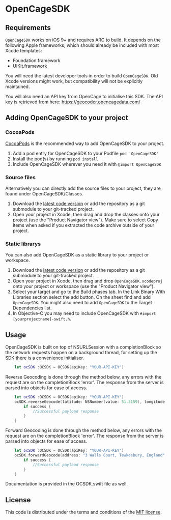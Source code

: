 # OpenCageSDK

## Requirements

`OpenCageSDK` works on iOS 9+ and requires ARC to build. It depends on the following Apple frameworks, which should already be included with most Xcode templates:

* Foundation.framework
* UIKit.framework

You will need the latest developer tools in order to build `OpenCageSDK`. Old Xcode versions might work, but compatibility will not be explicitly maintained.

You will also need an API key from OpenCage to initialise this SDK. The API key is retrieved from here: https://geocoder.opencagedata.com/

## Adding OpenCageSDK to your project

### CocoaPods

[CocoaPods](http://cocoapods.org) is the recommended way to add OpenCageSDK to your project.

1. Add a pod entry for OpenCageSDK to your Podfile `pod 'OpenCageSDK'`
2. Install the pod(s) by running `pod install`
3. Include OpenCageSDK wherever you need it with `@import OpenCageSDK`

### Source files

Alternatively you can directly add the source files to your project, they are found under OpenCageSDK/Classes.

1. Download the [latest code version](https://github.com/OpenCageData/OpenCage-iOS-SDK) or add the repository as a git submodule to your git-tracked project.
2. Open your project in Xcode, then drag and drop the classes onto your project (use the "Product Navigator view"). Make sure to select Copy items when asked if you extracted the code archive outside of your project.

### Static librarys

You can also add OpenCageSDK as a static library to your project or workspace.

1. Download the [latest code version](https://github.com/OpenCageData/OpenCage-iOS-SDK) or add the repository as a git submodule to your git-tracked project.
2. Open your project in Xcode, then drag and drop `OpenCageSDK.xcodeproj` onto your project or workspace (use the "Product Navigator view").
3. Select your target and go to the Build phases tab. In the Link Binary With Libraries section select the add button. On the sheet find and add `OpenCageSDK`. You might also need to add `OpenCageSDK` to the Target Dependencies list.
4. In Objective-C you may need to include OpenCageSDK with `#import [yourprojectname]-swift.h`.

## Usage

OpenCageSDK is built on top of NSURLSession with a completionBlock so the network requests happen on a background thread, for setting up the SDK there is a convenience initialiser. 

```swift
	let ocSDK :OCSDK = OCSDK(apiKey: "YOUR-API-KEY")
```

Reverse Geocoding is done through the method below, any errors with the request are on the completionBlock 'error'. The response  from the server is parsed into objects for ease of access.

```swift
	let ocSDK :OCSDK = OCSDK(apiKey: "YOUR-API-KEY")
	ocSDK.reverseGeocode(latitude: NSNumber(value: 51.5159), longitude: NSNumber(value: 0.1297), withAnnotations: true) { (response, success, error) in
	    if success {
			//Successful payload response
	    }
	}
```

Forward Geocoding is done through the method below, any errors with the request are on the completionBlock 'error'. The response  from the server is parsed into objects for ease of access.

```swift
	let ocSDK :OCSDK = OCSDK(apiKey: "YOUR-API-KEY")
    ocSDK.forwardGeocode(address: "3 Walls Court, Tewkesbury, England", withAnnotations: true) { (response, success, error) in
	    if success {
			//Successful payload response
	    }
    }
```

Documentation is provided in the OCSDK.swift file as well.

## License

This code is distributed under the terms and conditions of the [MIT license](LICENSE).
